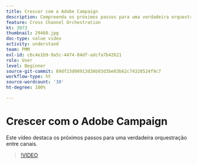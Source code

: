 ```yaml
---
title: Crescer com o Adobe Campaign
description: Compreenda os próximos passos para uma verdadeira orquestração entre canais.
feature: Cross Channel Orchestration
kt: 3973
thumbnail: 29460.jpg
doc-type: value video
activity: understand
team: PMM
exl-id: c6c4e1b9-9a5c-4474-84df-adcfa7b42621
role: User
level: Beginner
source-git-commit: 89df23d00913d36b93d3be03b62c74320524f9c7
workflow-type: ht
source-wordcount: '30'
ht-degree: 100%

---
```


# Crescer com o Adobe Campaign

Este vídeo destaca os próximos passos para uma verdadeira orquestração entre canais.

>[!VIDEO](https://video.tv.adobe.com/v/29460?quality=12&learn=on)
